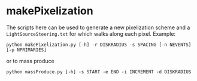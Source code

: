 # makePixelization
The scripts here can be used to generate a new pixelization scheme and a `LightSourceSteering.txt` for which walks along each pixel. Example:
```
python makePixelization.py [-h] -r DISKRADIUS -s SPACING [-n NEVENTS] [-p NPRIMARIES]
```
or to mass produce
```
python massProduce.py [-h] -s START -e END -i INCREMENT -d DISKRADIUS
```